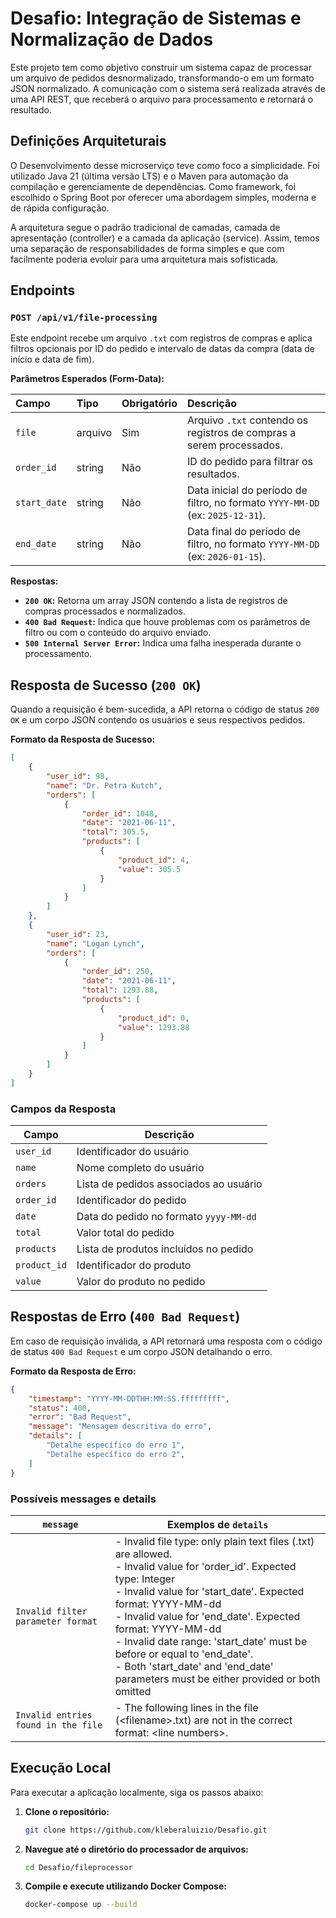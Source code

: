 # Desafio: Integração de Sistemas e Normalização de Dados

Este projeto tem como objetivo construir um sistema capaz de processar um arquivo de pedidos desnormalizado, transformando-o em um formato JSON normalizado. A comunicação com o sistema será realizada através de uma API REST, que receberá o arquivo para processamento e retornará o resultado.

## Definições Arquiteturais

O Desenvolvimento desse microserviço teve como foco a simplicidade. Foi utilizado Java 21 (última versão LTS) e o Maven para automação da compilação e gerenciamente de dependências. Como framework, foi escolhido o Spring Boot por oferecer uma abordagem simples, moderna e de rápida configuração.

A arquitetura segue o padrão tradicional de camadas, camada de apresentação (controller) e a camada da aplicação (service). Assim, temos uma separação de responsabilidades de forma simples e que com facilmente poderia evoluir para uma arquitetura mais sofisticada. 

## Endpoints

### `POST /api/v1/file-processing`

Este endpoint recebe um arquivo `.txt` com registros de compras e aplica filtros opcionais por ID do pedido e intervalo de datas da compra (data de início e data de fim).

**Parâmetros Esperados (Form-Data):**

| Campo        | Tipo    | Obrigatório | Descrição                                                                                                                               |
| :----------- | :------ | :---------- | :-------------------------------------------------------------------------------------------------------------------------------------- |
| `file`       | arquivo | Sim         | Arquivo `.txt` contendo os registros de compras a serem processados.                                                                   |
| `order_id`   | string  | Não         | ID do pedido para filtrar os resultados.                                                                                             |
| `start_date` | string  | Não         | Data inicial do período de filtro, no formato `YYYY-MM-DD` (ex: `2025-12-31`).                                                           |
| `end_date`   | string  | Não         | Data final do período de filtro, no formato `YYYY-MM-DD` (ex: `2026-01-15`).                                                             |

**Respostas:**

  * **`200 OK`:** Retorna um array JSON contendo a lista de registros de compras processados e normalizados.
  * **`400 Bad Request`:** Indica que houve problemas com os parâmetros de filtro ou com o conteúdo do arquivo enviado.
  * **`500 Internal Server Error`:** Indica uma falha inesperada durante o processamento.

## Resposta de Sucesso (`200 OK`)

Quando a requisição é bem-sucedida, a API retorna o código de status `200 OK` e um corpo JSON contendo os usuários e seus respectivos pedidos.

**Formato da Resposta de Sucesso:**

```json
[
    {
        "user_id": 98,
        "name": "Dr. Petra Kutch",
        "orders": [
            {
                "order_id": 1048,
                "date": "2021-06-11",
                "total": 305.5,
                "products": [
                    {
                        "product_id": 4,
                        "value": 305.5
                    }
                ]
            }
        ]
    },
    {
        "user_id": 23,
        "name": "Logan Lynch",
        "orders": [
            {
                "order_id": 250,
                "date": "2021-06-11",
                "total": 1293.88,
                "products": [
                    {
                        "product_id": 0,
                        "value": 1293.88
                    }
                ]
            }
        ]
    }
]
```
### Campos da Resposta

| Campo                         | Descrição                                        |
|------------------------------|--------------------------------------------------|
| `user_id`                    | Identificador do usuário                         |
| `name`                       | Nome completo do usuário                         |
| `orders`                     | Lista de pedidos associados ao usuário           |
| `order_id`                   | Identificador do pedido                          |
| `date`                       | Data do pedido no formato `yyyy-MM-dd`           |
| `total`                      | Valor total do pedido                            |
| `products`                   | Lista de produtos incluídos no pedido            |
| `product_id`                 | Identificador do produto                         |
| `value`                      | Valor do produto no pedido                       |



## Respostas de Erro (`400 Bad Request`)

Em caso de requisição inválida, a API retornará uma resposta com o código de status `400 Bad Request` e um corpo JSON detalhando o erro.

**Formato da Resposta de Erro:**

```json
{
    "timestamp": "YYYY-MM-DDTHH:MM:SS.fffffffff",
    "status": 400,
    "error": "Bad Request",
    "message": "Mensagem descritiva do erro",
    "details": [
        "Detalhe específico do erro 1",
        "Detalhe específico do erro 2",
    ]
}
```
### Possíveis messages e details

| `message`                             | Exemplos de `details`                                                                                                                                         |
|--------------------------------------|--------------------------------------------------------------------------------------------------------------------------------------------------------------|
| `Invalid filter parameter format`    | - Invalid file type: only plain text files (.txt) are allowed.<br>- Invalid value for 'order_id'. Expected type: Integer<br>- Invalid value for 'start_date'. Expected format: YYYY-MM-dd<br>- Invalid value for 'end_date'. Expected format: YYYY-MM-dd<br>- Invalid date range: 'start_date' must be before or equal to 'end_date'.<br>- Both 'start_date' and 'end_date' parameters must be either provided or both omitted |
| `Invalid entries found in the file`  | - The following lines in the file (\<filename\>.txt) are not in the correct format: \<line numbers\>.                                                        |

## Execução Local

Para executar a aplicação localmente, siga os passos abaixo:

1.  **Clone o repositório:**

    ```sh
    git clone https://github.com/kleberaluizio/Desafio.git
    ```

2.  **Navegue até o diretório do processador de arquivos:**

    ```sh
    cd Desafio/fileprocessor
    ```

3.  **Compile e execute utilizando Docker Compose:**

    ```sh
    docker-compose up --build
    ```
